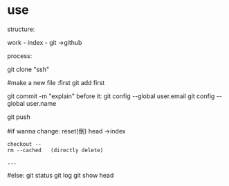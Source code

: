 # use

structure:

work - index - git      ->github



process:

git clone "ssh"

#make a new file :first
git add first

git commit  -m "explain"
before it:
	git config --global user.email
	git config --global user.name

git push


#if wanna change:
	reset(倒) head  ->index
	
	checkout --
	rm --cached   (directly delete)

	...
#else:
	git status
	git log
	git show head

